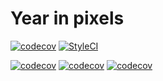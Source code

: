 # Year in pixels

[![codecov](https://codecov.io/gh/lencse/yearinpixels/branch/master/graph/badge.svg)](https://codecov.io/gh/lencse/yearinpixels)
[![StyleCI](https://github.styleci.io/repos/164930797/shield?branch=master)](https://github.styleci.io/repos/164930797)

[![codecov](https://sonarcloud.io/api/project_badges/measure?project=lencse_yearinpixels&metric=reliability_rating)](https://sonarcloud.io/dashboard?id=lencse_yearinpixels)
[![codecov](https://sonarcloud.io/api/project_badges/measure?project=lencse_yearinpixels&metric=sqale_rating)](https://sonarcloud.io/dashboard?id=lencse_yearinpixels)
[![codecov](https://sonarcloud.io/api/project_badges/measure?project=lencse_yearinpixels&metric=alert_status)](https://sonarcloud.io/dashboard?id=lencse_yearinpixels)
